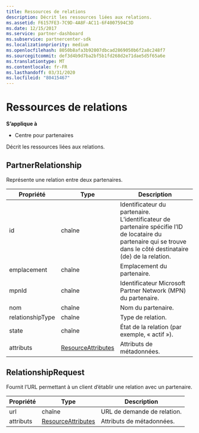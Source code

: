 ```yaml
---
title: Ressources de relations
description: Décrit les ressources liées aux relations.
ms.assetid: F6157FE3-7C9D-4A8F-AC11-6F4007594C3D
ms.date: 12/15/2017
ms.service: partner-dashboard
ms.subservice: partnercenter-sdk
ms.localizationpriority: medium
ms.openlocfilehash: 8050b8afa3b92007dbcad2869050b6f2a8c248f7
ms.sourcegitcommit: def3d4b9d7ba2bf5b1fd268d2e71dae5d5f65a6e
ms.translationtype: MT
ms.contentlocale: fr-FR
ms.lasthandoff: 03/31/2020
ms.locfileid: "80415467"
---
```

# <a name="relationships-resources"></a>Ressources de relations


**S’applique à**

- Centre pour partenaires

Décrit les ressources liées aux relations.

## <a name="span-idpartnerrelationshipspan-idpartnerrelationshipspan-idpartnerrelationshippartnerrelationship"></a><span id="PartnerRelationship"/><span id="partnerrelationship"/><span id="PARTNERRELATIONSHIP"/>PartnerRelationship


Représente une relation entre deux partenaires.

| Propriété         | Type                                                           | Description                                                                                                                                    |
|------------------|----------------------------------------------------------------|------------------------------------------------------------------------------------------------------------------------------------------------|
| id               | chaîne                                                         | Identificateur du partenaire. L’identificateur de partenaire spécifie l’ID de locataire du partenaire qui se trouve dans le côté destinataire (de) de la relation. |
| emplacement         | chaîne                                                         | Emplacement du partenaire.                                                                                                                   |
| mpnId            | chaîne                                                         | Identificateur Microsoft Partner Network (MPN) du partenaire.                                                                                 |
| nom             | chaîne                                                         | Nom du partenaire.                                                                                                                       |
| relationshipType | chaîne                                                         | Type de relation.                                                                                                                      |
| state            | chaîne                                                         | État de la relation (par exemple, « actif »).                                                                                                 |
| attributs       | [ResourceAttributes](utility-resources.md#resourceattributes) | Attributs de métadonnées.                                                                                                                       |

 

## <a name="span-idrelationshiprequestspan-idrelationshiprequestspan-idrelationshiprequestrelationshiprequest"></a><span id="RelationshipRequest"/><span id="relationshiprequest"/><span id="RELATIONSHIPREQUEST"/>RelationshipRequest


Fournit l’URL permettant à un client d’établir une relation avec un partenaire.

| Propriété   | Type                                                           | Description                   |
|------------|----------------------------------------------------------------|-------------------------------|
| url        | chaîne                                                         | URL de demande de relation. |
| attributs | [ResourceAttributes](utility-resources.md#resourceattributes) | Attributs de métadonnées.      |

 

 

 




